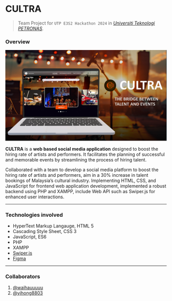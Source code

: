 # CULTRA
> Team Project for `UTP E3S2 Hackathon 2024` in [*Universiti Teknologi PETRONAS*](https://www.utp.edu.my/Pages/Home.aspx). 

### Overview
![Project_Cultra_Demo](Cultra/images/Projects_Cultra_Demo.jpeg)

**CULTRA** is a **web based social media application** designed to boost the hiring rate of artists and performers. It facilitates the planning of successful and memorable events by streamlining the process of hiring talent.

Collaborated with a team to develop a social media platform to boost the hiring rate of artists and performers, aim in a 30% increase in talent bookings of Malaysia’s cultural industry. Implementing HTML, CSS, and JavaScript for frontend web application development, implemented a robust backend using PHP and XAMPP, include Web API such as Swiper.js for enhanced user interactions. 

---
### Technologies involved
 -  HyperText Markup Langauge, HTML 5
 -  Cascading Style Sheet, CSS 3
 -  JavaScript, ES6
 -  PHP
 -  XAMPP
 -  [Swiper.js](https://swiperjs.com/get-started)
 -  [Figma](https://www.figma.com/design/QL9aq3tCZOSyLQjxdbNWB5/CULTRA?node-id=2-441&node-type=frame&t=aScNmTHNX9TlPA0n-0)

---
### Collaborators
1. [@waihauuuuu](https://github.com/waihauuuuu)
2. [@yihong8803](https://github.com/yihong8803)